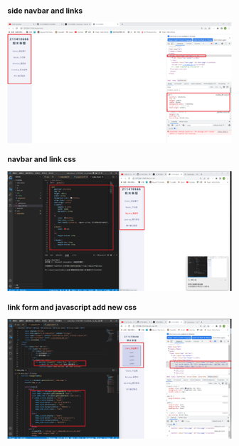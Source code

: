 ### side navbar and links

![](1.png)

### navbar and link css

![](2.png)

### link form and javascript add new css

![](3.png)
